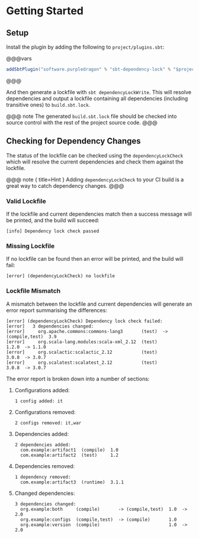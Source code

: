 # Getting Started

## Setup

Install the plugin by adding the following to `project/plugins.sbt`:

@@@vars
```scala
addSbtPlugin("software.purpledragon" % "sbt-dependency-lock" % "$project.version$")
```
@@@

And then generate a lockfile with `sbt dependencyLockWrite`. This will resolve dependencies and output a lockfile
containing all dependencies (including transitive ones) to `build.sbt.lock`.

@@@ note
The generated `build.sbt.lock` file should be checked into source control with the rest of the project source code.
@@@

## Checking for Dependency Changes

The status of the lockfile can be checked using the `dependencyLockCheck` which will resolve the current dependencies
and check them against the lockfile.

@@@ note { title=Hint }
Adding `dependencyLockCheck` to your CI build is a great way to catch dependency changes.
@@@

### Valid Lockfile

If the lockfile and current dependencies match then a success message will be printed, and the build will succeed:

```text
[info] Dependency lock check passed
```

### Missing Lockfile

If no lockfile can be found then an error will be printed, and the build will fail:

```text
[error] (dependencyLockCheck) no lockfile
```

### Lockfile Mismatch

A mismatch between the lockfile and current dependencies will generate an error report summarising the differences:

```text
[error] (dependencyLockCheck) Dependency lock check failed:
[error]   3 dependencies changed:
[error]     org.apache.commons:commons-lang3       (test)  -> (compile,test)  3.9 
[error]     org.scala-lang.modules:scala-xml_2.12  (test)                     1.2.0  -> 1.1.0 
[error]     org.scalactic:scalactic_2.12           (test)                     3.0.8  -> 3.0.7 
[error]     org.scalatest:scalatest_2.12           (test)                     3.0.8  -> 3.0.7 
```

The error report is broken down into a number of sections:

1. Configurations added:
    ```text
    1 config added: it
    ```
2. Configurations removed:
    ```text
    2 configs removed: it,war
    ```
3. Dependencies added:
    ```text
    2 dependencies added:
      com.example:artifact1  (compile)  1.0
      com.example:artifact2  (test)     1.2
    ```
4. Dependencies removed:
    ```text
    1 dependency removed:
      com.example:artifact3  (runtime)  3.1.1
    ```
5. Changed dependencies:
    ```text
    3 dependencies changed:
      org.example:both     (compile)       -> (compile,test)  1.0  -> 2.0
      org.example:configs  (compile,test)  -> (compile)       1.0
      org.example:version  (compile)                          1.0  -> 2.0
    ```